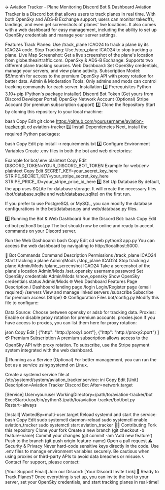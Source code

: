 ✈️ Aviation Tracker - Plane Monitoring Discord Bot & Dashboard
Aviation Tracker is a Discord bot that allows users to track planes in real time. With both OpenSky and ADS-B Exchange support, users can monitor takeoffs, landings, and even get screenshots of planes' live locations. It also comes with a web dashboard for easy management, including the ability to set up OpenSky credentials and manage your server settings.

Features
Track Planes: Use /track_plane ICAO24 to track a plane by its ICAO24 code.
Stop Tracking: Use /stop_plane ICAO24 to stop tracking a plane.
Live Map Screenshot: Get a live screenshot of the plane's location from globe.theairtraffic.com.
OpenSky & ADS-B Exchange: Supports two different plane tracking sources.
Web Dashboard: Set OpenSky credentials, manage your servers, and view plane activity.
Subscription Model: $5/month for access to the premium OpenSky API with proxy rotation for better data.
Admin & Moderation Tools: Only admins and mods can control tracking commands for each server.
Installation
1️⃣ Prerequisites
Python 3.10+
pip (Python's package installer)
Discord Bot Token (Get yours from Discord Developer Portal)
OpenSky Network Account (Optional)
Stripe Account (for premium subscription support)
2️⃣ Clone the Repository
Start by cloning this repository to your local machine:

bash
Copy
Edit
git clone https://github.com/yourusername/aviation-tracker.git
cd aviation-tracker
3️⃣ Install Dependencies
Next, install the required Python packages:

bash
Copy
Edit
pip install -r requirements.txt
4️⃣ Configure Environment Variables
Create .env files in both the bot and web directories:

Example for bot/.env
plaintext
Copy
Edit
DISCORD_TOKEN=YOUR_DISCORD_BOT_TOKEN
Example for web/.env
plaintext
Copy
Edit
SECRET_KEY=your_secret_key_here
STRIPE_SECRET_KEY=your_stripe_secret_key_here
STRIPE_PRICE_ID=your_stripe_price_id_here
5️⃣ Set Up Database
By default, the app uses SQLite for database storage. It will create the necessary files (bot/database.sqlite and web/database.sqlite) on the first run.

If you prefer to use PostgreSQL or MySQL, you can modify the database configurations in the bot/database.py and web/database.py files.

6️⃣ Running the Bot & Web Dashboard
Run the Discord Bot:
bash
Copy
Edit
cd bot
python3 bot.py
The bot should now be online and ready to accept commands on your Discord server.

Run the Web Dashboard:
bash
Copy
Edit
cd web
python3 app.py
You can access the web dashboard by navigating to http://localhost:5000.

📡 Bot Commands
Command	Description	Permissions
/track_plane ICAO24	Start tracking a plane	Admin/Mods
/stop_plane ICAO24	Stop tracking a plane	Admin/Mods
/plane_screenshot ICAO24	Take a screenshot of the plane's location	Admin/Mods
/set_opensky username password	Set OpenSky credentials	Admin/Mods
/show_opensky	Show OpenSky credentials status	Admin/Mods
🌐 Web Dashboard Features
Page	Description
/	Dashboard landing page
/login	Login/Register page (email required)
/servers	View and manage linked servers
/subscribe	Subscribe for premium access (Stripe)
⚙️ Configuration Files
bot/config.py
Modify this file to configure:

Data Source: Choose between opensky or adsb for tracking data.
Proxies: Enable or disable proxy rotation for premium accounts.
proxies.json
If you have access to proxies, you can list them here for proxy rotation:

json
Copy
Edit
[
    {"http": "http://proxy1:port"},
    {"http": "http://proxy2:port"}
]
💳 Premium Subscription
A premium subscription allows access to the OpenSky API with proxy rotation. To subscribe, use the Stripe payment system integrated with the web dashboard.

🧰 Running as a Service (Optional)
For better management, you can run the bot as a service using systemd on Linux.

Create a systemd service file at /etc/systemd/system/aviation_tracker.service:
ini
Copy
Edit
[Unit]
Description=Aviation Tracker Discord Bot
After=network.target

[Service]
User=youruser
WorkingDirectory=/path/to/aviation-tracker/bot
ExecStart=/usr/bin/python3 /path/to/aviation-tracker/bot/bot.py
Restart=always

[Install]
WantedBy=multi-user.target
Reload systemd and start the service:
bash
Copy
Edit
sudo systemctl daemon-reload
sudo systemctl enable aviation_tracker
sudo systemctl start aviation_tracker
🧑‍💻 Contributing
Fork this repository
Clone your fork
Create a new branch (git checkout -b feature-name)
Commit your changes (git commit -am 'Add new feature')
Push to the branch (git push origin feature-name)
Open a pull request
⚠️ Security & Privacy
Never hard-code sensitive keys directly in the code. Use .env files to manage environment variables securely.
Be cautious when using proxies or third-party APIs to avoid data breaches or misuse.
📞 Contact
For support, please contact:

[Your Support Email]
Join our Discord: [Your Discord Invite Link]
🚀 Ready to Track Planes?
Once everything is set up, you can invite the bot to your server, set your OpenSky credentials, and start tracking planes in real-time!







